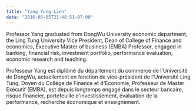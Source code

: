 ```yaml
---
title: "Yang Yung-Lieh"
date: "2016-05-05T21:48:51-07:00"
---
```


Professor Yang graduated from DongWu University economic department, the Ling Tung University Vice President, Dean of College of Finance and economics, Executive Master of business (EMBA) Professor, engaged in banking, financial risk, investment portfolio, performance evaluation, economic research and teaching.

Professeur Yang est diplômé du département du commerce de l'Université de DongWu, actuellement en fonction de vice-président de l'Université Ling Tung, Doyen du Collège de Finance et d'Économie, Professeur de Master Exécutif (EMBA), est depuis longtemps engagé dans le secteur bancaire, risque financier, portefeuille d'investissement, évaluation de la performance, recherche économique et enseignement.